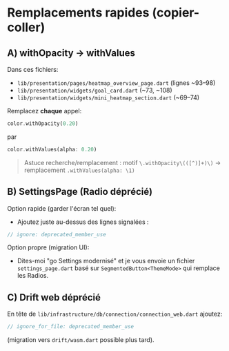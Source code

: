 
# Remplacements rapides (copier-coller)

## A) withOpacity -> withValues
Dans ces fichiers:
- `lib/presentation/pages/heatmap_overview_page.dart` (lignes ~93–98)
- `lib/presentation/widgets/goal_card.dart` (~73, ~108)
- `lib/presentation/widgets/mini_heatmap_section.dart` (~69–74)

Remplacez **chaque** appel:
```dart
color.withOpacity(0.20)
```
par
```dart
color.withValues(alpha: 0.20)
```

> Astuce recherche/remplacement : motif `\.withOpacity\(([^)]+)\)` → remplacement `.withValues(alpha: \1)`

## B) SettingsPage (Radio déprécié)
Option rapide (garder l'écran tel quel):
- Ajoutez juste au-dessus des lignes signalées :
```dart
// ignore: deprecated_member_use
```

Option propre (migration UI):
- Dites-moi "go Settings modernisé" et je vous envoie un fichier `settings_page.dart` basé sur `SegmentedButton<ThemeMode>` qui remplace les Radios.

## C) Drift web déprécié
En tête de `lib/infrastructure/db/connection/connection_web.dart` ajoutez:
```dart
// ignore_for_file: deprecated_member_use
```
(migration vers `drift/wasm.dart` possible plus tard).
